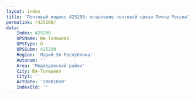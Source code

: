```yaml
---
layout: index
title: 'Почтовый индекс 425208: отделение почтовой связи Почты России'
permalink: /425208/
data:
    Index: 425208
    OPSName: Юж-Толешево
    OPSType: О
    OPSSubm: 425239
    Region: 'Марий Эл Республика'
    Autonom: ''
    Area: 'Медведевский район'
    City: Юж-Толешево
    City1: ''
    ActDate: '20001030'
    IndexOld: ''
---
```

